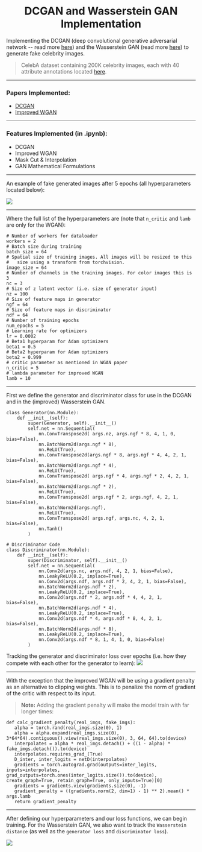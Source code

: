 <h1 align = "center"> DCGAN and Wasserstein GAN Implementation </h1>

Implementing the DCGAN (deep convolutional generative adversarial network -- read more [here](https://arxiv.org/abs/1511.06434)) and the Wasserstein GAN (read more [here](https://arxiv.org/pdf/1704.00028.pdf)) to generate fake celebrity images.

> CelebA dataset containing 200K celebrity images, each with 40 attribute annotations located [here](http://mmlab.ie.cuhk.edu.hk/projects/CelebA.html).

***
### Papers Implemented:
- [DCGAN](https://arxiv.org/abs/1511.06434)
- [Improved WGAN](https://arxiv.org/pdf/1704.00028.pdf) 

***
### Features Implemented (in .ipynb):
- DCGAN
- Improved WGAN
- Mask Cut & Interpolation
- GAN Mathematical Formulations

***
An example of fake generated images after 5 epochs (all hyperparameters located below):

![](https://github.com/atlascu/Wasserstein_GAN/blob/master/docs/imgs/dcgan.png)

***

Where the full list of the hyperparameters are (note that `n_critic` and `lamb` are only for the WGAN):
```    
# Number of workers for dataloader
workers = 2
# Batch size during training
batch_size = 64
# Spatial size of training images. All images will be resized to this
#   size using a transform from torchvision.
image_size = 64
# Number of channels in the training images. For color images this is 3
nc = 3
# Size of z latent vector (i.e. size of generator input)
nz = 100
# Size of feature maps in generator
ngf = 64
# Size of feature maps in discriminator
ndf = 64
# Number of training epochs
num_epochs = 5
# Learning rate for optimizers
lr = 0.0002
# Beta1 hyperparam for Adam optimizers
beta1 = 0.5
# Beta2 hyperparam for Adam optimizers
beta2 = 0.999
# critic parameter as mentioned in WGAN paper
n_critic = 5
# lambda parameter for improved WGAN
lamb = 10
```
*** 

First we define the generator and discriminator class for use in the DCGAN and in the (improved) Wasserstein GAN.
```
class Generator(nn.Module):
    def __init__(self):
        super(Generator, self).__init__()
        self.net = nn.Sequential(
            nn.ConvTranspose2d( args.nz, args.ngf * 8, 4, 1, 0, bias=False),
            nn.BatchNorm2d(args.ngf * 8),
            nn.ReLU(True),
            nn.ConvTranspose2d(args.ngf * 8, args.ngf * 4, 4, 2, 1, bias=False),
            nn.BatchNorm2d(args.ngf * 4),
            nn.ReLU(True),
            nn.ConvTranspose2d( args.ngf * 4, args.ngf * 2, 4, 2, 1, bias=False),
            nn.BatchNorm2d(args.ngf * 2),
            nn.ReLU(True),
            nn.ConvTranspose2d( args.ngf * 2, args.ngf, 4, 2, 1, bias=False),
            nn.BatchNorm2d(args.ngf),
            nn.ReLU(True),
            nn.ConvTranspose2d( args.ngf, args.nc, 4, 2, 1, bias=False),
            nn.Tanh()
        )

# Discriminator Code
class Discriminator(nn.Module):
    def __init__(self):
        super(Discriminator, self).__init__()
        self.net = nn.Sequential(
            nn.Conv2d(args.nc, args.ndf, 4, 2, 1, bias=False),
            nn.LeakyReLU(0.2, inplace=True),
            nn.Conv2d(args.ndf, args.ndf * 2, 4, 2, 1, bias=False),
            nn.BatchNorm2d(args.ndf * 2),
            nn.LeakyReLU(0.2, inplace=True),
            nn.Conv2d(args.ndf * 2, args.ndf * 4, 4, 2, 1, bias=False),
            nn.BatchNorm2d(args.ndf * 4),
            nn.LeakyReLU(0.2, inplace=True),
            nn.Conv2d(args.ndf * 4, args.ndf * 8, 4, 2, 1, bias=False),
            nn.BatchNorm2d(args.ndf * 8),
            nn.LeakyReLU(0.2, inplace=True),
            nn.Conv2d(args.ndf * 8, 1, 4, 1, 0, bias=False)
        )
 ```
 
 Tracking the generator and discriminator loss over epochs (i.e. how they compete with each other for the generator to learn):
![](https://github.com/atlascu/Wasserstein_GAN/blob/master/docs/imgs/loss.png)

***
With the exception that the improved WGAN will be using a gradient penalty as an alternative to clipping weights. This is to penalize the norm of gradient of the critic with respect to its input.
 > **Note:** Adding the gradient penalty will make the model train with far longer times:
 
 ```
 def calc_gradient_penalty(real_imgs, fake_imgs):
    alpha = torch.rand(real_imgs.size(0), 1)
    alpha = alpha.expand(real_imgs.size(0), 3*64*64).contiguous().view(real_imgs.size(0), 3, 64, 64).to(device)
    interpolates = alpha * real_imgs.detach() + ((1 - alpha) * fake_imgs.detach()).to(device)
    interpolates.requires_grad_(True)
    D_inter, inter_logits = netD(interpolates)
    gradients = torch.autograd.grad(outputs=inter_logits, inputs=interpolates, grad_outputs=torch.ones(inter_logits.size()).to(device), create_graph=True, retain_graph=True, only_inputs=True)[0]
    gradients = gradients.view(gradients.size(0), -1)
    gradient_penalty = ((gradients.norm(2, dim=1) - 1) ** 2).mean() * args.lamb
    return gradient_penalty
```
***
After defining our hyperparameters and our loss functions, we can begin training. For the Wasserstein GAN, we also want to track the 
`Wasserstein distance` (as well as the `generator loss` and `discriminator loss`).

![](https://github.com/atlascu/Wasserstein_GAN/blob/master/docs/imgs/wgan%20loss.png)
